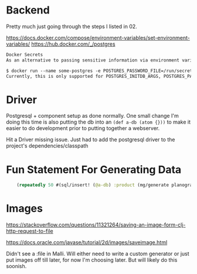 # Backend

Pretty much just going through the steps I listed in 02. 

https://docs.docker.com/compose/environment-variables/set-environment-variables/
https://hub.docker.com/_/postgres

```txt
Docker Secrets
As an alternative to passing sensitive information via environment variables, _FILE may be appended to some of the previously listed environment variables, causing the initialization script to load the values for those variables from files present in the container. In particular, this can be used to load passwords from Docker secrets stored in /run/secrets/<secret_name> files. For example:

$ docker run --name some-postgres -e POSTGRES_PASSWORD_FILE=/run/secrets/postgres-passwd -d postgres
Currently, this is only supported for POSTGRES_INITDB_ARGS, POSTGRES_PASSWORD, POSTGRES_USER, and POSTGRES_DB.
```

# Driver

Postgresql + component setup as done normally. One small change I'm doing this time is also putting the db into an `(def a-db (atom {}))` to make it easier to do development prior to putting together a webserver.

Hit a Driver missing issue. Just had to add the postgresql driver to the project's dependencies/classpath

# Fun Statement For Generating Data

```clj
    (repeatedly 50 #(sql/insert! (@a-db) :product (mg/generate planogrammed-groceries-backend.product.spec/create-product)))))
```

# Images

https://stackoverflow.com/questions/11321264/saving-an-image-form-clj-http-request-to-file

https://docs.oracle.com/javase/tutorial/2d/images/saveimage.html

Didn't see a :file in Malli. Will either need to write a custom generator or just put images off till later, for now I'm choosing later. But will likely do this soonish.

